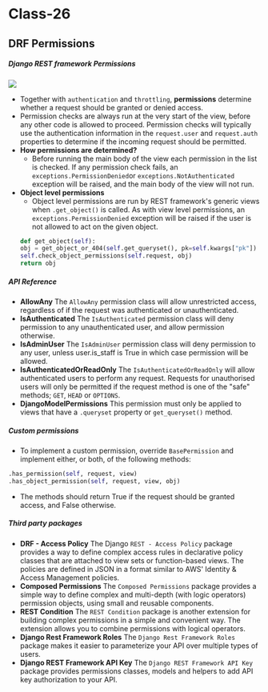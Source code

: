 # Class-26
## DRF Permissions
##### Django REST framework Permissions

![](https://learnbatta.com/assets/images/django/permissions-in-Django-Rest-Framework.png)

- Together with `authentication` and `throttling`, **permissions** determine whether a request should be granted or denied access.
- Permission checks are always run at the very start of the view, before any other code is allowed to proceed. Permission checks will typically use the authentication information in the `request.user` and `request.auth` properties to determine if the incoming request should be permitted.
- **How permissions are determined?** 
    - Before running the main body of the view each permission in the list is checked. If any permission check fails, an `exceptions.PermissionDenied`or `exceptions.NotAuthenticated` exception will be raised, and the main body of the view will not run.
- **Object level permissions**
    - Object level permissions are run by REST framework's generic views when `.get_object()` is called. As with view level permissions, an `exceptions.PermissionDenied` exception will be raised if the user is not allowed to act on the given object.
    ```python
    def get_object(self):
    obj = get_object_or_404(self.get_queryset(), pk=self.kwargs["pk"])
    self.check_object_permissions(self.request, obj)
    return obj
    ```
##### API Reference
- **AllowAny**
    The `AllowAny` permission class will allow unrestricted access, regardless of if the request was authenticated or unauthenticated.
- **IsAuthenticated**
    The `IsAuthenticated` permission class will deny permission to any unauthenticated user, and allow permission otherwise.
- **IsAdminUser**
    The `IsAdminUser` permission class will deny permission to any user, unless user.is_staff is True in which case permission will be allowed.
- **IsAuthenticatedOrReadOnly**
    The `IsAuthenticatedOrReadOnly` will allow authenticated users to perform any request. Requests for unauthorised users will only be permitted if the request method is one of the "safe" methods; `GET`, `HEAD` or `OPTIONS`.
- **DjangoModelPermissions**
    This permission must only be applied to views that have a `.queryset` property or `get_queryset()` method.
##### Custom permissions
- To implement a custom permission, override `BasePermission` and implement either, or both, of the following methods:
```python
.has_permission(self, request, view)
.has_object_permission(self, request, view, obj)
```
- The methods should return True if the request should be granted access, and False otherwise.

##### Third party packages
- **DRF - Access Policy**
    The Django `REST - Access Policy` package provides a way to define complex access rules in declarative policy classes that are attached to view sets or function-based views. The policies are defined in JSON in a format similar to AWS' Identity & Access Management policies.
- **Composed Permissions**
    The `Composed Permissions` package provides a simple way to define complex and multi-depth (with logic operators) permission objects, using small and reusable components.
- **REST Condition**
    The `REST Condition` package is another extension for building complex permissions in a simple and convenient way. The extension allows you to combine permissions with logical operators.
- **Django Rest Framework Roles**
    The `Django Rest Framework Roles` package makes it easier to parameterize your API over multiple types of users.
- **Django REST Framework API Key**
    The `Django REST Framework API Key` package provides permissions classes, models and helpers to add API key authorization to your API. 
